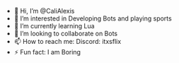 - 👋 Hi, I’m @CaliAlexis
- 👀 I’m interested in Developing Bots and playing sports
- 🌱 I’m currently learning Lua
- 💞️ I’m looking to collaborate on Bots
- 📫 How to reach me: Discord: itxsflix 
- ⚡ Fun fact: I am Boring 
